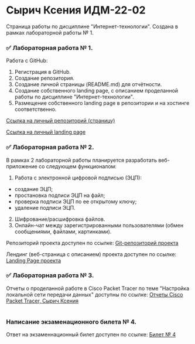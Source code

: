 # Сырич Ксения ИДМ-22-02
Страница работы по дисциплине "Интернет-технологии". Создана в рамках лабораторной работы № 1.

### ✅ Лабораторная работа № 1.

Работа с GitHub: 
1. Регистрация в GitHub.
2. Создание репозитория.
3. Создание личной страницы (README.md) для отчётности.
5. Создание собственного landing page, с описанием проделанной работы по дисциплине "Интернет-технологии".
6. Размещение собственного landing page в репозитории и на хостинге соответственно.

[Ссылка на личный репозиторий (страницу)](https://github.com/kxenki/IT_SyrichKseniia_22-02)

[Ссылка на личный landing page](https://github.com/kxenki/IT_SyrichKseniia_22-02)

### ✅ Лабораторная работа № 2.
В рамках 2 лабораторной работы планируется разработать веб-приложение со следующем функционалом:

1. Работа с электронной цифровой подписью (ЭЦП):
- создание ЭЦП;
- простановка подписи ЭЦП на файл;
- проверка подписи ЭЦП по ее открытому ключу;
- удаление подписи ЭЦП.
2. Шифрование/расшифровка файлов.
3. Онлайн-чат между зарегистрированными пользователями (обмен сообщениями, файлами, картинками).


Репозиторий проекта доступен по ссылке:
[Git-репозиторий проекта](https://github.com/kxenki/IT_Project)

Лендинг (веб-страница с описанием) проекта доступен по ссылке: 
[Landing Page проекта](https://github.com/kxenki/IT_SyrichKseniia_22-02)

### ✅ Лабораторная работа № 3.

Отчеты о проделанной работе в Cisco Packet Tracer по теме "Настройка локальной сети передачи данных" доступны по ссылке:
[Отчеты Cisco Packet Tracer, Сырич Ксения](https://github.com/kxenki/IT_SyrichKseniia_22-02)
#
### Написание экзаменационного билета № 4.
Ответ на экзаменнационный билет доступен по ссылке:
[Билет № 4](https://github.com/stankin/inet-2022/wiki/exam04)
